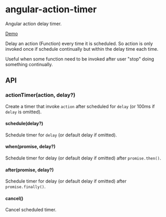 # angular-action-timer

Angular action delay timer. 

[Demo](http://plnkr.co/Lvw8BG)

Delay an action (Function) every time it is scheduled. So action is only invoked once if schedule continually but within the delay time each time.

Useful when some function need to be invoked after user "stop" doing something continually. 
     
## API

### actionTimer(action, delay?)

Create a timer that invoke `action` after scheduled for `delay` (or 100ms if `delay` is omitted). 

#### schedule(delay?)

Schedule timer for `delay` (or default delay if omitted).

#### when(promise, delay?)

Schedule timer for delay (or default delay if omitted) after `promise.then()`.

#### after(promise, delay?)

Schedule timer for delay (or default delay if omitted) after `promise.finally()`.
 
#### cancel()

Cancel scheduled timer.  


